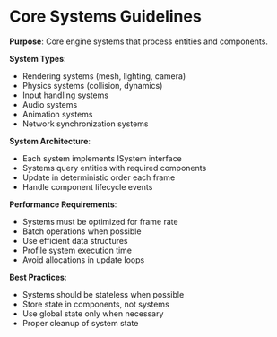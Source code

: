 # Core Systems Guidelines

**Purpose**: Core engine systems that process entities and components.

**System Types**:

- Rendering systems (mesh, lighting, camera)
- Physics systems (collision, dynamics)
- Input handling systems
- Audio systems
- Animation systems
- Network synchronization systems

**System Architecture**:

- Each system implements ISystem interface
- Systems query entities with required components
- Update in deterministic order each frame
- Handle component lifecycle events

**Performance Requirements**:

- Systems must be optimized for frame rate
- Batch operations when possible
- Use efficient data structures
- Profile system execution time
- Avoid allocations in update loops

**Best Practices**:

- Systems should be stateless when possible
- Store state in components, not systems
- Use global state only when necessary
- Proper cleanup of system state
